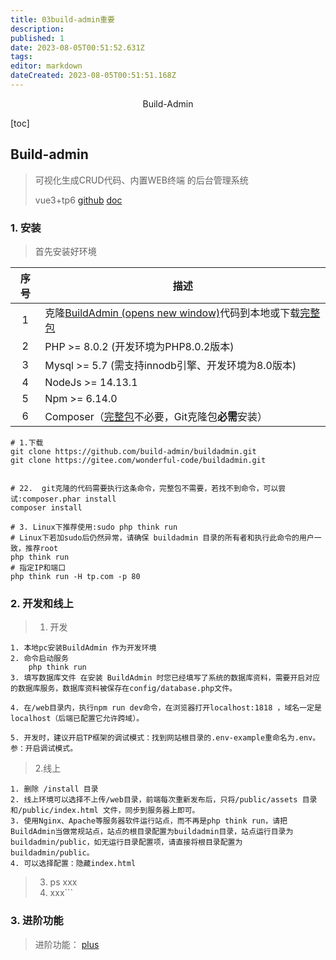 ```yaml
---
title: 03build-admin重要
description: 
published: 1
date: 2023-08-05T00:51:52.631Z
tags: 
editor: markdown
dateCreated: 2023-08-05T00:51:51.168Z
---
```


<center>Build-Admin</center>





[toc]





## Build-admin

> 可视化生成CRUD代码、内置WEB终端 的后台管理系统
>
> vue3+tp6  [github](https://github.com/build-admin/buildadmin)  [doc](https://doc.buildadmin.com/)





### 1. 安装

> 首先安装好环境

| 序号 | 描述                                                         |
| :--: | ------------------------------------------------------------ |
|  1   | 克隆[BuildAdmin (opens new window)](https://gitee.com/wonderful-code/buildadmin.git)代码到本地或下载[完整包](https://gitee.com/wonderful-code/buildadmin/releases/download/v2.0.0/badmin-v2.0.0-full.zip) |
|  2   | PHP >= 8.0.2 (开发环境为PHP8.0.2版本)                        |
|  3   | Mysql >= 5.7 (需支持innodb引擎、开发环境为8.0版本)           |
|  4   | NodeJs >= 14.13.1                                            |
|  5   | Npm >= 6.14.0                                                |
|  6   | Composer（[完整包](https://gitee.com/wonderful-code/buildadmin/releases/download/v2.0.0/badmin-v2.0.0-full.zip)不必要，Git克隆包**必需**安装） |

```shell
# 1.下载
git clone https://github.com/build-admin/buildadmin.git
git clone https://gitee.com/wonderful-code/buildadmin.git


# 22.  git克隆的代码需要执行这条命令，完整包不需要，若找不到命令，可以尝试:composer.phar install
composer install

# 3. Linux下推荐使用:sudo php think run
# Linux下若加sudo后仍然异常，请确保 buildadmin 目录的所有者和执行此命令的用户一致，推荐root
php think run
# 指定IP和端口
php think run -H tp.com -p 80
```





### 2. 开发和线上

> 1. 开发

```shell
1. 本地pc安装BuildAdmin 作为开发环境
2. 命令启动服务
	php think run 
3. 填写数据库文件 在安装 BuildAdmin 时您已经填写了系统的数据库资料，需要开启对应的数据库服务，数据库资料被保存在config/database.php文件。

4. 在/web目录内，执行npm run dev命令，在浏览器打开localhost:1818 ，域名一定是localhost（后端已配置它允许跨域）。

5. 开发时，建议开启TP框架的调试模式：找到网站根目录的.env-example重命名为.env。参：开启调试模式。
```

> 2.线上

```shell
1. 删除 /install 目录
2. 线上环境可以选择不上传/web目录，前端每次重新发布后，只将/public/assets 目录和/public/index.html 文件，同步到服务器上即可。
3. 使用Nginx、Apache等服务器软件运行站点，而不再是php think run，请把BuildAdmin当做常规站点，站点的根目录配置为buildadmin目录，站点运行目录为buildadmin/public，如无运行目录配置项，请直接将根目录配置为buildadmin/public。
4. 可以选择配置：隐藏index.html
```

> 3. ps xxx
> 3. xxx```





### 3. 进阶功能

> 进阶功能： [plus](https://doc.buildadmin.com/senior/)
>
> 







